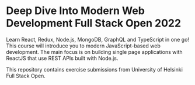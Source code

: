 # Deep Dive Into Modern Web Development Full Stack Open 2022 

Learn React, Redux, Node.js, MongoDB, GraphQL and TypeScript in one go! This course will introduce you to modern JavaScript-based web development. The main focus is on building single page applications with ReactJS that use REST APIs built with Node.js.

This repository contains exercise submissions from University of Helsinki Full Stack Open.
